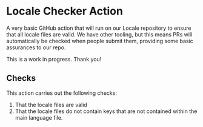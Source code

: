 # Locale Checker Action

A very basic GitHub action that will run on our Locale repository to ensure that all locale files are valid. We have other tooling, but this means PRs will automatically be checked when people submit them, providing some basic assurances to our repo.

This is a work in progress. Thank you!

## Checks

This action carries out the following checks:
1. That the locale files are valid
2. That the locale files do not contain keys that are not contained within the main language file.
